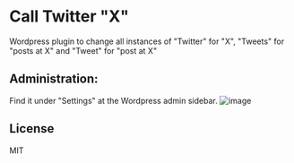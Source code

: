 # Call Twitter "X"
Wordpress plugin to change all instances of "Twitter" for "X", "Tweets" for "posts at X" and "Tweet" for "post at X"

## Administration:
Find it under "Settings" at the Wordpress admin sidebar.
![image](https://github.com/Ivanca/Call-Twitter-X/assets/907138/2d9b1957-fcc5-435b-8a72-af0a975e52f3)

## License
MIT

